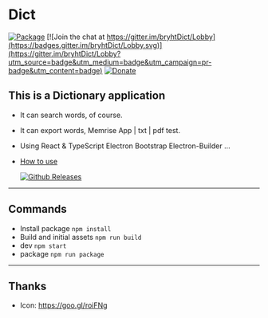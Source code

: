 # Dict 
[![Package](https://github.com/bryht/dict/workflows/Package/badge.svg)](https://github.com/bryht/dict/actions)
[![Join the chat at https://gitter.im/bryhtDict/Lobby](https://badges.gitter.im/bryhtDict/Lobby.svg)](https://gitter.im/bryhtDict/Lobby?utm_source=badge&utm_medium=badge&utm_campaign=pr-badge&utm_content=badge) 
[![Donate](https://img.shields.io/badge/Donate-PayPal-blue.svg)](https://www.paypal.me/bryht/6)
## This is a Dictionary application
- It can search words, of course.
- It can export words, Memrise App | txt | pdf test.
- Using React & TypeScript Electron Bootstrap Electron-Builder ... 
- [How to use](how-to-use.md)

  [![Github Releases](https://img.shields.io/github/downloads/bryht/Dict/total.svg?style=plastic)](https://github.com/bryht/Dict/releases/latest)

***
##  Commands
- Install package ```npm install```
- Build  and initial assets ```npm run build``` 
- dev ```npm start``` 
- package ```npm run package``` 

***
## Thanks
- Icon: https://goo.gl/roiFNg
